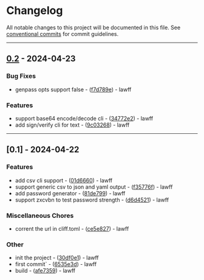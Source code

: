 # Changelog

All notable changes to this project will be documented in this file. See [conventional commits](https://www.conventionalcommits.org/) for commit guidelines.

---
## [0.2](https://github.com/lawff/rcli/compare/v0.1..v0.2) - 2024-04-23

### Bug Fixes

- genpass opts support false - ([f7d789e](https://github.com/lawff/rcli/commit/f7d789e57d67739c49ff46763faf99682d369587)) - lawff

### Features

- support base64 encode/decode cli - ([34772e2](https://github.com/lawff/rcli/commit/34772e2998ee593417bba2d1ba69f5d31c9fa745)) - lawff
- add sign/verify cli for text - ([9c03268](https://github.com/lawff/rcli/commit/9c032685b3b04e1db2865b38326629ce473cb48b)) - lawff

---
## [0.1] - 2024-04-22

### Features

- add csv cli support - ([01d6660](https://github.com/lawff/rcli/commit/01d66604884c9ea538a4dbde90105cfdd49b86fb)) - lawff
- support generic csv to json and yaml output - ([f35776f](https://github.com/lawff/rcli/commit/f35776f7bf1d03fbb6271c0556078d710293b832)) - lawff
- add password generator - ([81de799](https://github.com/lawff/rcli/commit/81de79945f74d80ca5b0bf1f6ef5285cdde5566c)) - lawff
- support zxcvbn to test password strength - ([d6d4521](https://github.com/lawff/rcli/commit/d6d4521c6ac82162bec40cb486ec75bc3fe1c8a1)) - lawff

### Miscellaneous Chores

- corrent the url in cliff.toml - ([ce5e827](https://github.com/lawff/rcli/commit/ce5e827cb28913f418a507a30e0d368a494553ac)) - lawff

### Other

- init the project - ([30df0e1](https://github.com/lawff/rcli/commit/30df0e1c4e897feef449f0f17be55f09da2d38d2)) - lawff
- first commit` - ([6535e3d](https://github.com/lawff/rcli/commit/6535e3d5ae435ebba47d3e3fe5d78cebf26a1aea)) - lawff
- build - ([afe7359](https://github.com/lawff/rcli/commit/afe73591518abde19e72f5e9a2b7276f8fab170e)) - lawff

<!-- generated by git-cliff -->
